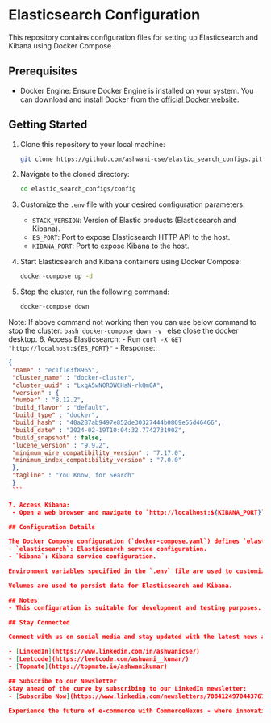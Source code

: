 # Elasticsearch Configuration

This repository contains configuration files for setting up Elasticsearch and Kibana using Docker Compose.

## Prerequisites

- Docker Engine: Ensure Docker Engine is installed on your system. You can download and install Docker from the [official Docker website](https://docs.docker.com/get-docker/).

## Getting Started

1. Clone this repository to your local machine:

    ```bash
    git clone https://github.com/ashwani-cse/elastic_search_configs.git
    ```

2. Navigate to the cloned directory:

    ```bash
    cd elastic_search_configs/config
    ```

3. Customize the `.env` file with your desired configuration parameters:
    - `STACK_VERSION`: Version of Elastic products (Elasticsearch and Kibana).
    - `ES_PORT`: Port to expose Elasticsearch HTTP API to the host.
    - `KIBANA_PORT`: Port to expose Kibana to the host.

4. Start Elasticsearch and Kibana containers using Docker Compose:

    ```bash
    docker-compose up -d
    ```
5. Stop the cluster, run the following command:

    ```bash
    docker-compose down
    ```
Note: If above command not working then you can use below command to stop the cluster:
    ```bash
    docker-compose down -v
    ```
else close the docker desktop.
6. Access Elasticsearch:
    - Run `curl -X GET "http://localhost:${ES_PORT}"`
    - Response::
   ```json
   {
    "name" : "ec1f1e3f8965",
    "cluster_name" : "docker-cluster",
    "cluster_uuid" : "LxqA5wNOROWCHaN-rkQm0A",
    "version" : {
    "number" : "8.12.2",
    "build_flavor" : "default",
    "build_type" : "docker",
    "build_hash" : "48a287ab9497e852de30327444b0809e55d46466",
    "build_date" : "2024-02-19T10:04:32.774273190Z",
    "build_snapshot" : false,
    "lucene_version" : "9.9.2",
    "minimum_wire_compatibility_version" : "7.17.0",
    "minimum_index_compatibility_version" : "7.0.0"
    },
    "tagline" : "You Know, for Search"
    }
    ```

7. Access Kibana:
    - Open a web browser and navigate to `http://localhost:${KIBANA_PORT}` to access Kibana dashboard UI.

## Configuration Details

The Docker Compose configuration (`docker-compose.yaml`) defines `elasticsearch` and `kibana` services.
- `elasticsearch`: Elasticsearch service configuration.
- `kibana`: Kibana service configuration.

Environment variables specified in the `.env` file are used to customize the configuration.

Volumes are used to persist data for Elasticsearch and Kibana.

## Notes
- This configuration is suitable for development and testing purposes. You can just consider configuring security features and additional settings as required for production environments.

## Stay Connected

Connect with us on social media and stay updated with the latest news and developments:

- [LinkedIn](https://www.linkedin.com/in/ashwanicse/)
- [Leetcode](https://leetcode.com/ashwani__kumar/)
- [Topmate](https://topmate.io/ashwanikumar)

## Subscribe to our Newsletter
Stay ahead of the curve by subscribing to our LinkedIn newsletter:
- [Subscribe Now](https://www.linkedin.com/newsletters/7084124970443767808/)

Experience the future of e-commerce with CommerceNexus - where innovation meets efficiency!
